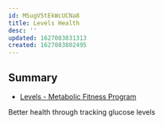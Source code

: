 ```yaml
---
id: MSugV5tEkWcUCNa8
title: Levels Health
desc: ''
updated: 1627083831313
created: 1627083802495
---
```


## Summary
- [Levels - Metabolic Fitness Program](https://www.levelshealth.com/)

Better health through tracking glucose levels
